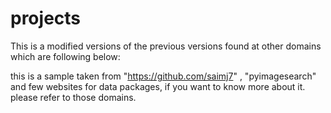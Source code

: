 # projects
This is a modified versions of the previous versions found at other domains which are following below:

this is a sample taken from "https://github.com/saimj7" , "pyimagesearch" and few websites for data packages, if you want to know more about it. please refer to those domains.
